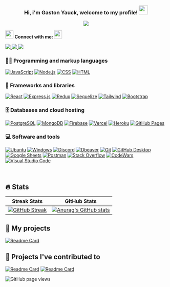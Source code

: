 <h3 align="center">
  Hi, i'm Gaston Yauck, welcome to my profile!
  <img src="https://media.giphy.com/media/hvRJCLFzcasrR4ia7z/giphy.gif" width="28">
</h3>

<!-- Typing SVG by DenverCoder1 - https://github.com/DenverCoder1/readme-typing-svg -->
<p align="center">
  <img src="https://readme-typing-svg.demolab.com/?lines=Full-Stack%20web%20developer;Always%20learning%20new%20things&font=Fira%20Code&center=true&width=440&height=45&color=5FF71AFF&vCenter=true&size=22&pause=1000"></a>
</p>
<img src="https://emoji.discord.st/emojis/768b108d-274f-4f44-a634-8477b16efce7.gif" width="25">
<b>Connect with me: </b>
<img src="https://emoji.discord.st/emojis/768b108d-274f-4f44-a634-8477b16efce7.gif" width="25">
<p>
<!-- Gmail -->
<a 
    target="_blank" 
    href="mailto:yauckgaston@gmail.com">
    <img
        src="https://img.shields.io/badge/-Gmail-D14836?style=for-the-badge&logo=Gmail&logoColor=white">
    </img>    
</a>
<!-- LinkedIn -->
<a 
    target="_blank"
    href="https://www.linkedin.com/in/gastonyauck/">
    <img
        src="https://img.shields.io/badge/-LinkedIn-0077B5?style=for-the-badge&logo=Linkedin&logoColor=white">
    </img>
</a>
<!-- My Resume -->
<a 
    target="_blank"
    href="https://drive.google.com/file/d/1zYTabZg5nCWxZBA0dCfs9e2PjUUKM_ax/view?usp=sharing">
    <img
        src="https://img.shields.io/badge/-RESUME-20232a?style=for-the-badge&logoColor=white">
    </img>
</a>
</p>






### 👨‍💻 Programming and markup languages

<p>
      <a href="https://github.com/search?q=user%3ADenverCoder1+language%3Ajavascript"><img alt="JavaScript" src="https://img.shields.io/badge/JavaScript-F7DF1E.svg?logo=javascript&logoColor=black"></a>
      <a href="https://github.com/search?q=user%3ADenverCoder1+language%3Ajavascript"><img alt="Node.js" src="https://img.shields.io/badge/Node.js-43853D.svg?logo=node.js&logoColor=white"></a>
    <a href="https://github.com/search?q=user%3ADenverCoder1+language%3Acss"><img alt="CSS" src="https://img.shields.io/badge/CSS-1572B6.svg?logo=css3&logoColor=white"></a>
    <a href="https://github.com/search?q=user%3ADenverCoder1+language%3Ahtml"><img alt="HTML" src="https://img.shields.io/badge/HTML-E34F26.svg?logo=html5&logoColor=white"></a>
    
</p>

### 🧰 Frameworks and libraries

<p>
    <a href="#"><img alt="React" src="https://img.shields.io/badge/React-20232a.svg?logo=react&logoColor=%2361DAFB"></a>
    <a href="#"><img alt="Express.js" src="https://img.shields.io/badge/Express.js-404d59.svg?logo=express&logoColor=white"></a>
    <a href="#"><img alt="Redux" src="https://img.shields.io/badge/Redux-20232a.svg?logo=redux"></a>
    <a href="#"><img alt="Sequelize" src="https://img.shields.io/badge/Sequelize-20232a.svg?logo=sequelize"></a>
    <a href="#"><img alt="Tailwind" src="https://img.shields.io/badge/Tailwind-20232a.svg?logo=tailwindcss"></a>
    <a href="#"><img alt="Bootstrap" src="https://img.shields.io/badge/Bootstrap-7952B3.svg?logo=bootstrap&logoColor=white"></a>
    
  
</p>

### 🗄️ Databases and cloud hosting

<p>
    <a href="#"><img alt="PostgreSQL" src ="https://img.shields.io/badge/PostgreSQL-316192.svg?logo=postgresql&logoColor=white"></a>
    <a href="#"><img alt="MongoDB" src ="https://img.shields.io/badge/MongoDB-4ea94b.svg?logo=mongodb&logoColor=white"></a>
    <a href="#"><img alt="Firebase" src ="https://img.shields.io/badge/Firebase-20232a.svg?logo=firebase"></a>
    <a href="#"><img alt="Vercel" src="https://img.shields.io/badge/Vercel-000000.svg?logo=vercel&logoColor=white"></a>
    <a href="#"><img alt="Heroku" src="https://img.shields.io/badge/Heroku-430098.svg?logo=heroku&logoColor=white"></a>
    <a href="#"><img alt="GitHub Pages" src="https://img.shields.io/badge/GitHub%20Pages-327FC7.svg?logo=github&logoColor=white"></a>
</p>

### 💻 Software and tools

<p> 
    <a href="#"><img alt="Ubuntu" src="https://img.shields.io/badge/Ubuntu-20232a.svg?logo=ubuntu"></a>
    <a href="#"><img alt="Windows" src="https://img.shields.io/badge/Windows-20232a.svg?logo=windows"></a>
    <a href="#"><img alt="Discord" src="https://img.shields.io/badge/-Discord-5865F2.svg?logo=discord&logoColor=white"></a>
    <a href="#"><img alt="Dbeaver" src="https://custom-icon-badges.demolab.com/badge/-Dbeaver-372923?logo=dbeaver-mono&logoColor=white"></a>
    <a href="#"><img alt="Git" src="https://img.shields.io/badge/Git-F05033.svg?logo=git&logoColor=white"></a>
    <a href="#"><img alt="GitHub Desktop" src="https://img.shields.io/badge/GitHub%20Desktop-8034A9.svg?logo=github&logoColor=white"></a>
    <a href="#"><img alt="Google Sheets" src="https://img.shields.io/badge/Sheets-34A853.svg?logo=google%20sheets&logoColor=white"></a>
    <a href="#"><img alt="Postman" src="https://img.shields.io/badge/Postman-FF6C37?logo=postman&logoColor=white"></a>
    <a href="#"><img alt="Stack Overflow" src="https://img.shields.io/badge/-Stack%20Overflow-FE7A16?logo=stack-overflow&logoColor=white"></a>
    <a href="#"><img alt="CodeWars" src="https://img.shields.io/badge/CodeWars-20232a.svg?logo=codewars"></a>
    <a href="#"><img alt="Visual Studio Code" src="https://img.shields.io/badge/Visual%20Studio%20Code-0078d7.svg?logo=visual-studio-code&logoColor=white"></a>
</p>








<br/>


## 🔥 Stats
Streak Stats               |  GitHub Stats
:-------------------------:|:-------------------------:
[![GitHub Streak](https://streak-stats.demolab.com?user=GYauck&theme=dark)](https://git.io/streak-stats) |  [![Anurag's GitHub stats](https://github-readme-stats.vercel.app/api?username=GYauck&include_all_commits=true&title_color=5FF71AFF&theme=dark)](https://github.com/GYauck/github-readme-stats)

  
## 📘 My projects
[![Readme Card](https://github-readme-stats.vercel.app/api/pin/?username=GYauck&repo=portfolio&theme=dark&title_color=5FF71AFF)](https://github.com/GYauck/portfolio)

## 📕 Projects I've contributed to

<!-- Small repo cards https://github.com/DenverCoder1/github-readme-stats (fork of anuraghazra/github-readme-stats) -->
[![Readme Card](https://github-readme-stats.vercel.app/api/pin/?username=NazarenoRios&repo=Tonic3-Prode&theme=dark&title_color=5FF71AFF)](https://github.com/NazarenoRios/Tonic3-Prode)
[![Readme Card](https://github-readme-stats.vercel.app/api/pin/?username=NazarenoRios&repo=OlympicSports&theme=dark&title_color=5FF71AFF)](https://github.com/NazarenoRios/OlympicSports)


<img src="https://komarev.com/ghpvc/?username=GYauck&color=45707a&style=flat-square" alt="GitHub page views">
